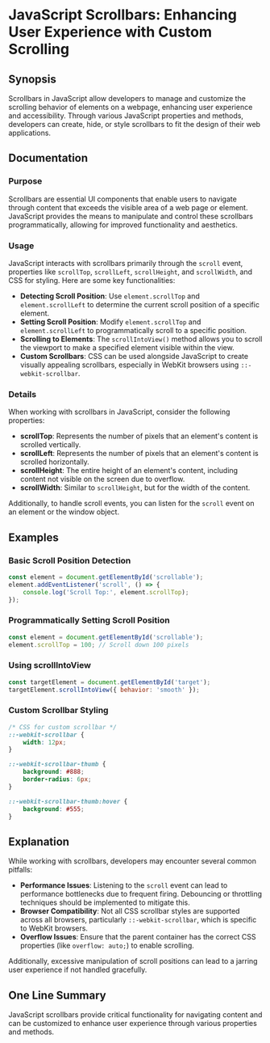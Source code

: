 <!--
Meta Description: # JavaScript Scrollbars: Enhancing User Experience with Custom Scrolling ## Synopsis Scrollbars in JavaScript allow developers to manage and customize...
Meta Keywords: element, scroll, javascript, scrollbars, scrollbar
-->

# JavaScript Scrollbars: Enhancing User Experience with Custom Scrolling

## Synopsis
Scrollbars in JavaScript allow developers to manage and customize the scrolling behavior of elements on a webpage, enhancing user experience and accessibility. Through various JavaScript properties and methods, developers can create, hide, or style scrollbars to fit the design of their web applications.

## Documentation
### Purpose
Scrollbars are essential UI components that enable users to navigate through content that exceeds the visible area of a web page or element. JavaScript provides the means to manipulate and control these scrollbars programmatically, allowing for improved functionality and aesthetics.

### Usage
JavaScript interacts with scrollbars primarily through the `scroll` event, properties like `scrollTop`, `scrollLeft`, `scrollHeight`, and `scrollWidth`, and CSS for styling. Here are some key functionalities:

- **Detecting Scroll Position**: Use `element.scrollTop` and `element.scrollLeft` to determine the current scroll position of a specific element.
- **Setting Scroll Position**: Modify `element.scrollTop` and `element.scrollLeft` to programmatically scroll to a specific position.
- **Scrolling to Elements**: The `scrollIntoView()` method allows you to scroll the viewport to make a specified element visible within the view.
- **Custom Scrollbars**: CSS can be used alongside JavaScript to create visually appealing scrollbars, especially in WebKit browsers using `::-webkit-scrollbar`.

### Details
When working with scrollbars in JavaScript, consider the following properties:

- **scrollTop**: Represents the number of pixels that an element's content is scrolled vertically.
- **scrollLeft**: Represents the number of pixels that an element's content is scrolled horizontally.
- **scrollHeight**: The entire height of an element's content, including content not visible on the screen due to overflow.
- **scrollWidth**: Similar to `scrollHeight`, but for the width of the content.

Additionally, to handle scroll events, you can listen for the `scroll` event on an element or the window object.

## Examples
### Basic Scroll Position Detection
```javascript
const element = document.getElementById('scrollable');
element.addEventListener('scroll', () => {
    console.log('Scroll Top:', element.scrollTop);
});
```

### Programmatically Setting Scroll Position
```javascript
const element = document.getElementById('scrollable');
element.scrollTop = 100; // Scroll down 100 pixels
```

### Using scrollIntoView
```javascript
const targetElement = document.getElementById('target');
targetElement.scrollIntoView({ behavior: 'smooth' });
```

### Custom Scrollbar Styling
```css
/* CSS for custom scrollbar */
::-webkit-scrollbar {
    width: 12px;
}

::-webkit-scrollbar-thumb {
    background: #888;
    border-radius: 6px;
}

::-webkit-scrollbar-thumb:hover {
    background: #555;
}
```

## Explanation
While working with scrollbars, developers may encounter several common pitfalls:

- **Performance Issues**: Listening to the `scroll` event can lead to performance bottlenecks due to frequent firing. Debouncing or throttling techniques should be implemented to mitigate this.
- **Browser Compatibility**: Not all CSS scrollbar styles are supported across all browsers, particularly `::-webkit-scrollbar`, which is specific to WebKit browsers.
- **Overflow Issues**: Ensure that the parent container has the correct CSS properties (like `overflow: auto;`) to enable scrolling.

Additionally, excessive manipulation of scroll positions can lead to a jarring user experience if not handled gracefully.

## One Line Summary
JavaScript scrollbars provide critical functionality for navigating content and can be customized to enhance user experience through various properties and methods.